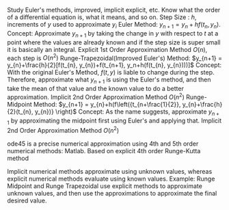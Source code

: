 Study Euler's methods, improved, implicit explicit, etc. Know what the order of a differential equation is, what it means, and so on. 
Step Size : $h$, increments of $y$ used to approximate $y_{i}$
Euler Method: $y_{n+1} = y_{n}+hf(t_{n}, y_{n})$. 
Concept: Approximate $y_{n+1}$ by taking the change in $y$ with respect to $t$ at a point where the values are already known and if the step size is super small it is basically an integral. 
Explicit 1st Order Approximation Method $O(n)$, each step is $O(n^2)$
Runge-Trapezoidal(Improved Euler's) Method: $y_{n+1} = y_{n}+\frac{h}{2}[f(t_{n}, y_{n})+f(t_{n+1}, y_n+h(f(t_{n}, y_{n})))]$ 
Concept: With the original Euler's Method, $f(t, y)$ is liable to change during the step. Therefore, approximate what $y_{n+1}$ is using the Euler's method, and then take the mean of that value and the known value to do a better approximation. 
Implicit 2nd Order Approximation Method $O(n^2)$
Runge-Midpoint Method: $y_{n+1} = y_{n}+h(f\left({t_{n+\frac{1}{2}}, y_{n}+\frac{h}{2}(t_{n}, y_{n})} \right)$
Concept: As the name suggests, approximate $y_{n+1}$ by approximating the midpoint first using Euler's and applying that. 
Implicit 2nd Order Approximation Method $O(n^2)$

ode45 is a precise numerical approximation using 4th and 5th order numerical methods: Matlab. 
Based on explicit 4th order Runge-Kutta method

Implicit numerical methods approximate using unknown values, whereas explicit numerical methods evaluate using known values. 
Example: Runge Midpoint and Runge Trapezoidal use explicit methods to approximate unknown values, and then use the approximations to approximate the final desired value. 